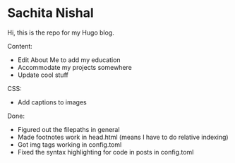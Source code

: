 # Sachita Nishal

Hi, this is the repo for my Hugo blog. 

Content:

- Edit About Me to add my education
- Accommodate my projects somewhere
- Update cool stuff

CSS:

- Add captions to images

Done:

- Figured out the filepaths in general
- Made footnotes work in head.html (means I have to do relative indexing)
- Got img tags working in config.toml
- Fixed the syntax highlighting for code in posts in config.toml
